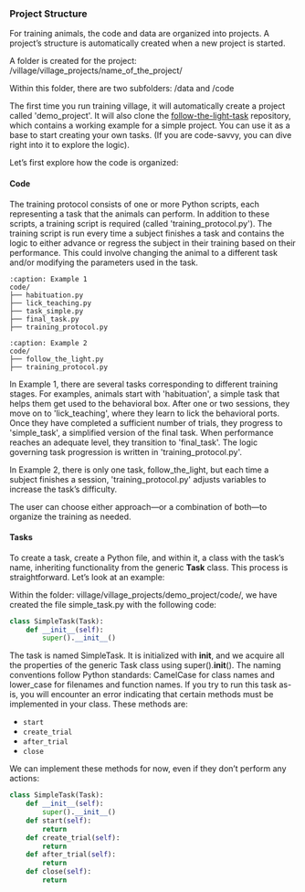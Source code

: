 ### Project Structure

For training animals, the code and data are organized into projects. A project’s structure is automatically created when a new project is started.

A folder is created for the project:
/village/village_projects/name_of_the_project/

Within this folder, there are two subfolders: /data and /code

The first time you run training village, it will automatically create a project called 'demo_project'. It will also clone the 
[follow-the-light-task](https://github.com/BrainCircuitsBehaviorLab/follow-the-light-task) repository, which contains a working example for a simple project. You can use it as a base to start creating your own tasks. (If you are code-savvy, you can dive right into it to explore the logic).

Let’s first explore how the code is organized:

#### Code

The training protocol consists of one or more Python scripts, each representing a task that the animals can perform. In addition to these scripts, a training script is required (called 'training_protocol.py'). The training script is run every time a subject finishes a task and contains the logic to either advance or regress the subject in their training based on their performance. This could involve changing the animal to a different task and/or modifying the parameters used in the task.

```{code-block}
:caption: Example 1
code/
├── habituation.py
├── lick_teaching.py
├── task_simple.py
├── final_task.py
├── training_protocol.py
```

```{code-block}
:caption: Example 2
code/
├── follow_the_light.py
├── training_protocol.py
```

In Example 1, there are several tasks corresponding to different training stages. For examples, animals start with 'habituation', a simple task that helps them get used to the behavioral box. After one or two sessions, they move on to 'lick_teaching', where they learn to lick the behavioral ports. Once they have completed a sufficient number of trials, they progress to 'simple_task', a simplified version of the final task. When performance reaches an adequate level, they transition to 'final_task'. The logic governing task progression is written in 'training_protocol.py'.

In Example 2, there is only one task, follow_the_light, but each time a subject finishes a session, 'training_protocol.py' adjusts variables to increase the task’s difficulty.

The user can choose either approach—or a combination of both—to organize the training as needed.

#### Tasks

To create a task, create a Python file, and within it, a class with the task’s name, inheriting functionality from the generic **Task** class. This process is straightforward. Let’s look at an example:

Within the folder: village/village_projects/demo_project/code/, we have created the file simple_task.py with the following code:

```python
class SimpleTask(Task):
    def __init__(self):
        super().__init__()
```

The task is named SimpleTask. It is initialized with __init__, and we acquire all the properties of the generic Task class using super().__init__(). The naming conventions follow Python standards: CamelCase for class names and lower_case for filenames and function names.
If you try to run this task as-is, you will encounter an error indicating that certain methods must be implemented in your class. These methods are:
- `start`
- `create_trial`
- `after_trial`
- `close`

We can implement these methods for now, even if they don’t perform any actions:

```python
class SimpleTask(Task):
    def __init__(self):
        super().__init__()
    def start(self):
        return
    def create_trial(self):
        return
    def after_trial(self):
        return
    def close(self):
        return
```

